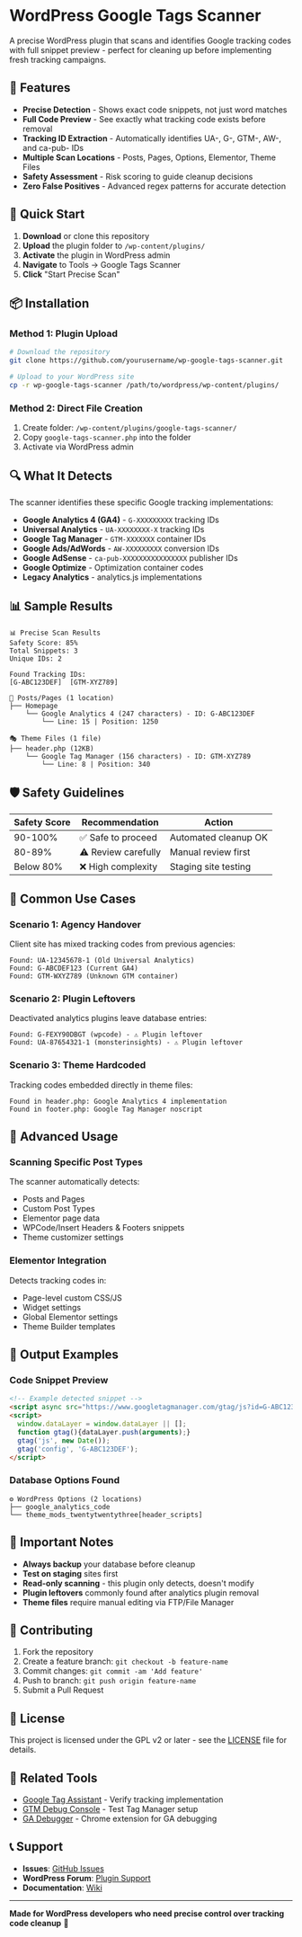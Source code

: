 # WordPress Google Tags Scanner

A precise WordPress plugin that scans and identifies Google tracking codes with full snippet preview - perfect for cleaning up before implementing fresh tracking campaigns.

## 🎯 Features

- **Precise Detection** - Shows exact code snippets, not just word matches
- **Full Code Preview** - See exactly what tracking code exists before removal
- **Tracking ID Extraction** - Automatically identifies UA-, G-, GTM-, AW-, and ca-pub- IDs
- **Multiple Scan Locations** - Posts, Pages, Options, Elementor, Theme Files
- **Safety Assessment** - Risk scoring to guide cleanup decisions
- **Zero False Positives** - Advanced regex patterns for accurate detection

## 🚀 Quick Start

1. **Download** or clone this repository
2. **Upload** the plugin folder to `/wp-content/plugins/`
3. **Activate** the plugin in WordPress admin
4. **Navigate** to Tools → Google Tags Scanner
5. **Click** "Start Precise Scan"

## 📦 Installation

### Method 1: Plugin Upload
```bash
# Download the repository
git clone https://github.com/yourusername/wp-google-tags-scanner.git

# Upload to your WordPress site
cp -r wp-google-tags-scanner /path/to/wordpress/wp-content/plugins/
```

### Method 2: Direct File Creation
1. Create folder: `/wp-content/plugins/google-tags-scanner/`
2. Copy `google-tags-scanner.php` into the folder
3. Activate via WordPress admin

## 🔍 What It Detects

The scanner identifies these specific Google tracking implementations:

- **Google Analytics 4 (GA4)** - `G-XXXXXXXXX` tracking IDs
- **Universal Analytics** - `UA-XXXXXXXX-X` tracking IDs  
- **Google Tag Manager** - `GTM-XXXXXXX` container IDs
- **Google Ads/AdWords** - `AW-XXXXXXXXX` conversion IDs
- **Google AdSense** - `ca-pub-XXXXXXXXXXXXXXXX` publisher IDs
- **Google Optimize** - Optimization container codes
- **Legacy Analytics** - analytics.js implementations

## 📊 Sample Results

```
📊 Precise Scan Results
Safety Score: 85%
Total Snippets: 3
Unique IDs: 2

Found Tracking IDs:
[G-ABC123DEF]  [GTM-XYZ789]

📄 Posts/Pages (1 location)
├── Homepage
    └── Google Analytics 4 (247 characters) - ID: G-ABC123DEF
        └── Line: 15 | Position: 1250

🎭 Theme Files (1 file)  
├── header.php (12KB)
    └── Google Tag Manager (156 characters) - ID: GTM-XYZ789
        └── Line: 8 | Position: 340
```

## 🛡️ Safety Guidelines

| Safety Score | Recommendation | Action |
|-------------|---------------|---------|
| 90-100% | ✅ Safe to proceed | Automated cleanup OK |
| 80-89% | ⚠️ Review carefully | Manual review first |
| Below 80% | ❌ High complexity | Staging site testing |

## 🧹 Common Use Cases

### Scenario 1: Agency Handover
Client site has mixed tracking codes from previous agencies:
```
Found: UA-12345678-1 (Old Universal Analytics)
Found: G-ABCDEF123 (Current GA4)  
Found: GTM-WXYZ789 (Unknown GTM container)
```

### Scenario 2: Plugin Leftovers
Deactivated analytics plugins leave database entries:
```
Found: G-FEXY90DBGT (wpcode) - ⚠️ Plugin leftover
Found: UA-87654321-1 (monsterinsights) - ⚠️ Plugin leftover
```

### Scenario 3: Theme Hardcoded
Tracking codes embedded directly in theme files:
```
Found in header.php: Google Analytics 4 implementation
Found in footer.php: Google Tag Manager noscript
```

## 🔧 Advanced Usage

### Scanning Specific Post Types
The scanner automatically detects:
- Posts and Pages
- Custom Post Types  
- Elementor page data
- WPCode/Insert Headers & Footers snippets
- Theme customizer settings

### Elementor Integration
Detects tracking codes in:
- Page-level custom CSS/JS
- Widget settings
- Global Elementor settings
- Theme Builder templates

## 📝 Output Examples

### Code Snippet Preview
```html
<!-- Example detected snippet -->
<script async src="https://www.googletagmanager.com/gtag/js?id=G-ABC123DEF"></script>
<script>
  window.dataLayer = window.dataLayer || [];
  function gtag(){dataLayer.push(arguments);}
  gtag('js', new Date());
  gtag('config', 'G-ABC123DEF');
</script>
```

### Database Options Found
```
⚙️ WordPress Options (2 locations)
├── google_analytics_code
└── theme_mods_twentytwentythree[header_scripts]
```

## 🚨 Important Notes

- **Always backup** your database before cleanup
- **Test on staging** sites first
- **Read-only scanning** - this plugin only detects, doesn't modify
- **Plugin leftovers** commonly found after analytics plugin removal
- **Theme files** require manual editing via FTP/File Manager

## 🤝 Contributing

1. Fork the repository
2. Create a feature branch: `git checkout -b feature-name`
3. Commit changes: `git commit -am 'Add feature'`
4. Push to branch: `git push origin feature-name`
5. Submit a Pull Request

## 📄 License

This project is licensed under the GPL v2 or later - see the [LICENSE](LICENSE) file for details.

## 🔗 Related Tools

- [Google Tag Assistant](https://tagassistant.google.com/) - Verify tracking implementation
- [GTM Debug Console](https://www.google.com/analytics/tag-manager/) - Test Tag Manager setup
- [GA Debugger](https://chrome.google.com/webstore/detail/google-analytics-debugger) - Chrome extension for GA debugging

## 📞 Support

- **Issues**: [GitHub Issues](https://github.com/yourusername/wp-google-tags-scanner/issues)
- **WordPress Forum**: [Plugin Support](https://wordpress.org/support/)
- **Documentation**: [Wiki](https://github.com/yourusername/wp-google-tags-scanner/wiki)

---

**Made for WordPress developers who need precise control over tracking code cleanup** 🎯
